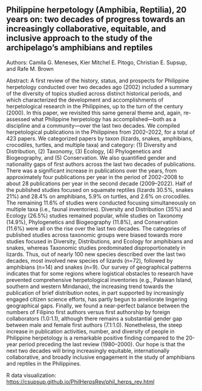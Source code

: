 ## Philippine herpetology (Amphibia, Reptilia), 20 years on: two decades of progress towards an increasingly collaborative, equitable, and inclusive approach to the study of the archipelago’s amphibians and reptiles

Authors: Camila G. Meneses, Kier Mitchel E. Pitogo, Christian E. Supsup, and Rafe M. Brown 

Abstract: A first review of the history, status, and prospects for Philippine herpetology conducted over two decades ago (2002) included a summary of the diversity of topics studied across distinct historical periods, and which characterized the development and accomplishments of herpetological research in the Philippines, up to the turn of the century (2000). In this paper, we revisited this same general theme and, again, re-assessed what Philippine herpetology has accomplished—both as a discipline and a community—over the last two decades. We compiled herpetological publications in the Philippines from 2002–2022, for a total of 423 papers. We categorized papers by taxon (lizards, snakes, amphibians, crocodiles, turtles, and multiple taxa) and category: (1) Diversity and Distribution, (2) Taxonomy, (3) Ecology, (4) Phylogenetics and Biogeography, and (5) Conservation. We also quantified gender and nationality gaps of first authors across the last two decades of publications. There was a significant increase in publications over the years, from approximately four publications per year in the period of 2002–2008 to about 28 publications per year in the second decade (2009–2022). Half of the published studies focused on squamate reptiles (lizards 30.5%, snakes 21%) and 28.4% on amphibians, 5.9% on turtles, and 2.6% on crocodiles. The remaining 11.6% of studies were conducted focusing simultaneously on multiple taxa (i.e., faunal inventories). Diversity and Distribution (35%) and Ecology (26.5%) studies remained popular, while studies on Taxonomy (14.9%), Phylogenetics and Biogeography (11.8%), and Conservation (11.6%) were all on the rise over the last two decades. The categories of published studies across taxonomic groups were biased towards more studies focused in Diversity, Distributions, and Ecology for amphibians and snakes, whereas Taxonomic studies predominated disproportionately in lizards. Thus, out of nearly 100 new species described over the last two decades, most involved new species of lizards (n=72), followed by amphibians (n=14) and snakes (n=9). Our survey of geographical patterns indicates that for some regions where logistical obstacles to research have prevented comprehensive herpetological inventories (e.g., Palawan Island, southern and western Mindanao), the increasing trend towards the publication of brief distribution notes, in part supported by increasingly engaged citizen science efforts, has partly begun to ameliorate lingering geographical gaps. Finally, we found a near-perfect balance between the numbers of Filipino first authors versus first authorship by foreign collaborators (1.0:1.1), although there remains a substantial gender gap between male and female first authors (7.1:1.0). Nonetheless, the steep increase in publication activities, number, and diversity of people in Philippine herpetology is a remarkable positive finding compared to the 20-year period preceding the last review (1980–2000). Our hope is that the next two decades will bring increasingly equitable, internationally collaborative, and broadly inclusive engagement in the study of amphibians and reptiles in the Philippines.

R data visualization: https://csupsup.github.io/PhilHerpsRev/phil_herps_rev.html
